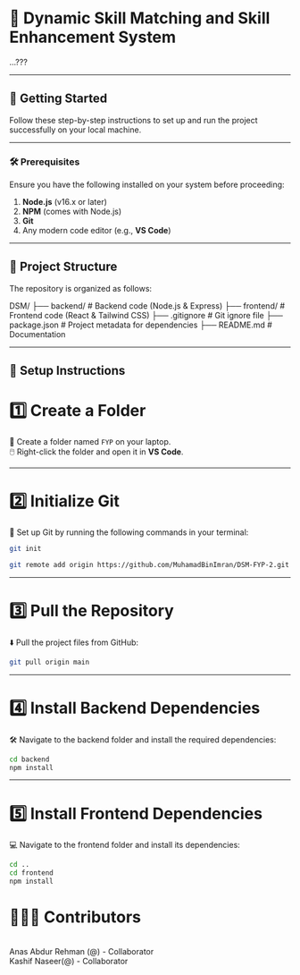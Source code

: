 # 🧠 Dynamic Skill Matching and Skill Enhancement System

...???

---

## 🚀 **Getting Started**

Follow these step-by-step instructions to set up and run the project successfully on your local machine.

---

### 🛠️ **Prerequisites**

Ensure you have the following installed on your system before proceeding:

1. **Node.js** (v16.x or later)
2. **NPM** (comes with Node.js)
3. **Git**
4. Any modern code editor (e.g., **VS Code**)

---

## 📂 **Project Structure**

The repository is organized as follows:

DSM/
├── backend/ # Backend code (Node.js & Express)
├── frontend/ # Frontend code (React & Tailwind CSS)
├── .gitignore # Git ignore file
├── package.json # Project metadata for dependencies
├── README.md # Documentation

---

## 🚩 **Setup Instructions**

# 1️⃣ **Create a Folder**

📂 Create a folder named `FYP` on your laptop.  
🖱️ Right-click the folder and open it in **VS Code**.

---

# 2️⃣ **Initialize Git**

🔗 Set up Git by running the following commands in your terminal:

```bash
git init
```

```bash
git remote add origin https://github.com/MuhamadBinImran/DSM-FYP-2.git
```

---

# 3️⃣ **Pull the Repository**

⬇️ Pull the project files from GitHub:

```bash
git pull origin main
```

---

# 4️⃣ **Install Backend Dependencies**

🛠️ Navigate to the backend folder and install the required dependencies:

```bash
cd backend
npm install
```

---

# 5️⃣ **Install Frontend Dependencies**

💻 Navigate to the frontend folder and install its dependencies:

```bash
cd ..
cd frontend
npm install
```

# 🧑‍🤝‍🧑 Contributors

<br>
Anas Abdur Rehman (@) - Collaborator
<br>
Kashif Naseer(@) - Collaborator
